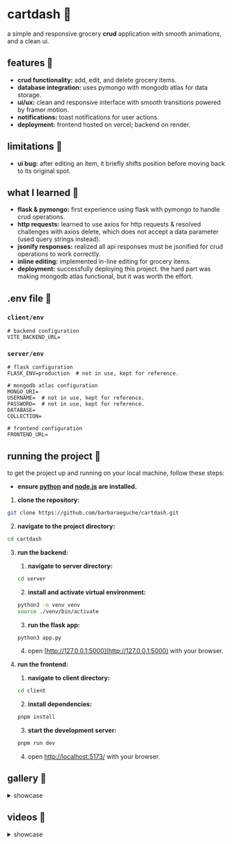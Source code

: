 # cartdash 🧺
a simple and responsive grocery **crud** application with smooth animations, and a clean ui.

## features 👾
- **crud functionality:** add, edit, and delete grocery items. 
- **database integration:** uses pymongo with mongodb atlas for data storage. 
- **ui/ux:** clean and responsive interface with smooth transitions powered by framer motion. 
- **notifications:** toast notifications for user actions.
- **deployment:** frontend hosted on vercel; backend on render.

## limitations 🚨
- **ui bug:** after editing an item, it briefly shifts position before moving back to its original spot.

## what I learned 💭
- **flask & pymongo:** first experience using flask with pymongo to handle crud operations.
- **http requests:** learned to use axios for http requests & resolved challenges with axios delete, which does not accept a data parameter (used query strings instead).
- **jsonify responses:** realized all api responses must be jsonified for crud operations to work correctly.
- **inline editing:** implemented in-line editing for grocery items.
- **deployment:** successfully deploying this project. the hard part was making mongodb atlas functional, but it was worth the effort.

## .env file 📄
### `client/env`
```dotenv
# backend configuration
VITE_BACKEND_URL=
```

### `server/env`
```dotenv
# flask configuration
FLASK_ENV=production  # not in use, kept for reference.

# mongodb atlas configuration
MONGO_URI=
USERNAME=  # not in use, kept for reference.
PASSWORD=  # not in use, kept for reference.
DATABASE=
COLLECTION=

# frontend configuration
FRONTEND_URL=
``` 

## running the project 🏁
to get the project up and running on your local machine, follow these steps:

- **ensure [python](https://www.python.org/downloads/) and [node.js](https://nodejs.org/en) are installed.**
1. **clone the repository:**
```bash
git clone https://github.com/barbaraeguche/cartdash.git
```

2. **navigate to the project directory:**
```bash
cd cartdash
```

3. **run the backend:**
   1. **navigate to server directory:**
   ```bash
   cd server
   ```
   2. **install and activate virtual environment:**
   ```bash
   python3 -m venv venv
   source ./venv/bin/activate
   ```
   3. **run the flask app:**
   ```bash
   python3 app.py
   ```
   4. open [http://127.0.0.1:5000](http://127.0.0.1:5000) with your browser.

4. **run the frontend:**
   1. **navigate to client directory:**
   ```bash
   cd client
   ```
   2. **install dependencies:**
   ```bash
   pnpm install
   ```
   3. **start the development server:**
   ```bash
   pnpm run dev
   ```
   4. open [http://localhost:5173/](http://localhost:5173/) with your browser.

## gallery 📸
<details>
  <summary>showcase</summary>

</details>

## videos 📸
<details>
  <summary>showcase</summary>

</details>